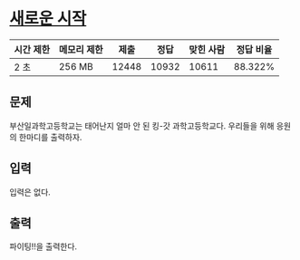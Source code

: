 # [새로운 시작](https://www.acmicpc.net/problem/15962)

| 시간 제한 | 메모리 제한 | 제출 | 정답 | 맞힌 사람 | 정답 비율 |
| --- | --- | --- | --- | --- | --- |
| 2 초 | 256 MB | 12448 | 10932 | 10611 | 88.322% |

## 문제

부산일과학고등학교는 태어난지 얼마 안 된 킹-갓 과학고등학교다. 우리들을 위해 응원의 한마디를 출력하자.

## 입력

입력은 없다.

## 출력

파이팅!!을 출력한다.
